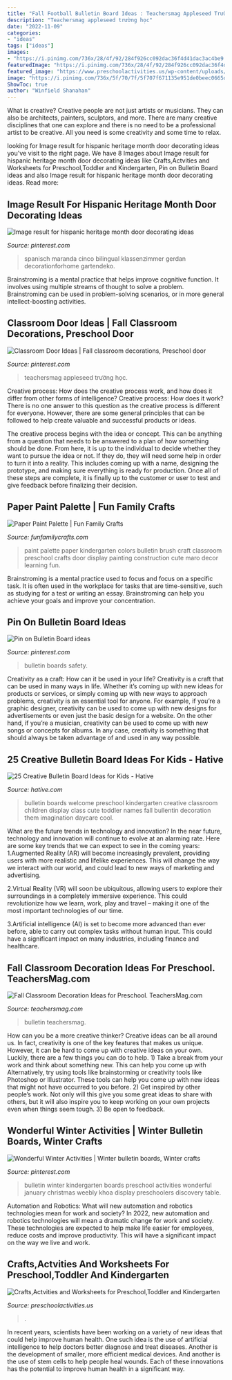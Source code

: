 ```yaml
---
title: "Fall Football Bulletin Board Ideas : Teachersmag Appleseed Trường Học"
description: "Teachersmag appleseed trường học"
date: "2022-11-09"
categories:
- "ideas"
tags: ["ideas"]
images:
- "https://i.pinimg.com/736x/28/4f/92/284f926cc092dac36f4d41dac3ac4be9.jpg"
featuredImage: "https://i.pinimg.com/736x/28/4f/92/284f926cc092dac36f4d41dac3ac4be9.jpg"
featured_image: "https://www.preschoolactivities.us/wp-content/uploads/2017/10/corn-bulletin-board-idea.jpg"
image: "https://i.pinimg.com/736x/5f/70/7f/5f707f671135e951de0beec0665d5f74--bulletin-boards.jpg"
ShowToc: true
author: "Winfield Shanahan"
---
```



What is creative?
Creative people are not just artists or musicians. They can also be architects, painters, sculptors, and more. There are many creative disciplines that one can explore and there is no need to be a professional artist to be creative. All you need is some creativity and some time to relax.

	

		
looking for Image result for hispanic heritage month door decorating ideas you've visit to the right page. We have 8 Images about Image result for hispanic heritage month door decorating ideas like Crafts,Actvities and Worksheets for Preschool,Toddler and Kindergarten, Pin on Bulletin Board ideas and also Image result for hispanic heritage month door decorating ideas. Read more:
		
    
## Image Result For Hispanic Heritage Month Door Decorating Ideas

<img loading=lazy src="https://i.pinimg.com/736x/71/30/30/7130300ed0c6f76240766f75abce7acb.jpg" onerror="this.onerror=null;this.src='https://tse3.mm.bing.net/th?id=OIP.nd7Ptha6rCxMnMRW4-8JzgHaNd&amp;pid=15.1';" alt="Image result for hispanic heritage month door decorating ideas">

_Source: pinterest.com_

>spanisch maranda cinco bilingual klassenzimmer gerdan decorationforhome gartendeko. 

	

Brainstroming is a mental practice that helps improve cognitive function. It involves using multiple streams of thought to solve a problem. Brainstroming can be used in problem-solving scenarios, or in more general intellect-boosting activities.

    
## Classroom Door Ideas | Fall Classroom Decorations, Preschool Door

<img loading=lazy src="https://i.pinimg.com/736x/28/4f/92/284f926cc092dac36f4d41dac3ac4be9.jpg" onerror="this.onerror=null;this.src='https://tse2.mm.bing.net/th?id=OIP.EGsVGFouIGmxpOWfr3vdPAHaJ4&amp;pid=15.1';" alt="Classroom Door Ideas | Fall classroom decorations, Preschool door">

_Source: pinterest.com_

>teachersmag appleseed trường học. 

	

Creative process: How does the creative process work, and how does it differ from other forms of intelligence?
Creative process: How does it work?
There is no one answer to this question as the creative process is different for everyone. However, there are some general principles that can be followed to help create valuable and successful products or ideas. 

The creative process begins with the idea or concept. This can be anything from a question that needs to be answered to a plan of how something should be done. From here, it is up to the individual to decide whether they want to pursue the idea or not. If they do, they will need some help in order to turn it into a reality. This includes coming up with a name, designing the prototype, and making sure everything is ready for production. Once all of these steps are complete, it is finally up to the customer or user to test and give feedback before finalizing their decision.

    
## Paper Paint Palette | Fun Family Crafts

<img loading=lazy src="https://funfamilycrafts.com/wp-content/uploads/2012/09/P1040252.jpg" onerror="this.onerror=null;this.src='https://tse1.mm.bing.net/th?id=OIP.pF4b0BRDpsInXn0GuhZz6wHaFj&amp;pid=15.1';" alt="Paper Paint Palette | Fun Family Crafts">

_Source: funfamilycrafts.com_

>paint palette paper kindergarten colors bulletin brush craft classroom preschool crafts door display painting construction cute maro decor learning fun. 

	

Brainstroming is a mental practice used to focus and focus on a specific task. It is often used in the workplace for tasks that are time-sensitive, such as studying for a test or writing an essay. Brainstroming can help you achieve your goals and improve your concentration.

    
## Pin On Bulletin Board Ideas

<img loading=lazy src="https://i.pinimg.com/736x/5f/70/7f/5f707f671135e951de0beec0665d5f74--bulletin-boards.jpg" onerror="this.onerror=null;this.src='https://tse2.mm.bing.net/th?id=OIP.VMX9Bwz-AkwpgHMDktBNKAHaJ3&amp;pid=15.1';" alt="Pin on Bulletin Board ideas">

_Source: pinterest.com_

>bulletin boards safety. 

	

Creativity as a craft: How can it be used in your life?
Creativity is a craft that can be used in many ways in life. Whether it’s coming up with new ideas for products or services, or simply coming up with new ways to approach problems, creativity is an essential tool for anyone. For example, if you’re a graphic designer, creativity can be used to come up with new designs for advertisements or even just the basic design for a website. On the other hand, if you’re a musician, creativity can be used to come up with new songs or concepts for albums. In any case, creativity is something that should always be taken advantage of and used in any way possible.

    
## 25 Creative Bulletin Board Ideas For Kids - Hative

<img loading=lazy src="https://hative.com/wp-content/uploads/2014/06/bulletin-board-ideas/19-welcome-back-bulletin-boards-for-preschool.jpg" onerror="this.onerror=null;this.src='https://tse3.mm.bing.net/th?id=OIP.zz68qv4OYlO-RZ1LXRrxFAHaFj&amp;pid=15.1';" alt="25 Creative Bulletin Board Ideas for Kids - Hative">

_Source: hative.com_

>bulletin boards welcome preschool kindergarten creative classroom children display class cute toddler names fall bullentin decoration them imagination daycare cool. 

	

What are the future trends in technology and innovation?
In the near future, technology and innovation will continue to evolve at an alarming rate. Here are some key trends that we can expect to see in the coming years:
1.Augmented Reality (AR) will become increasingly prevalent, providing users with more realistic and lifelike experiences. This will change the way we interact with our world, and could lead to new ways of marketing and advertising.

2.Virtual Reality (VR) will soon be ubiquitous, allowing users to explore their surroundings in a completely immersive experience. This could revolutionize how we learn, work, play and travel – making it one of the most important technologies of our time.

3.Artificial intelligence (AI) is set to become more advanced than ever before, able to carry out complex tasks without human input. This could have a significant impact on many industries, including finance and healthcare.

    
## Fall Classroom Decoration Ideas For Preschool. TeachersMag.com

<img loading=lazy src="http://teachersmag.com/wp-content/uploads/2019/10/Fall-Door-Decoration1.jpg" onerror="this.onerror=null;this.src='https://tse1.mm.bing.net/th?id=OIP.3Qn13xh_uFGZrT-XHioJ-wHaJ4&amp;pid=15.1';" alt="Fall Classroom Decoration Ideas for Preschool. TeachersMag.com">

_Source: teachersmag.com_

>bulletin teachersmag. 

	

How can you be a more creative thinker?
Creative ideas can be all around us. In fact, creativity is one of the key features that makes us unique. However, it can be hard to come up with creative ideas on your own. Luckily, there are a few things you can do to help. 1) Take a break from your work and think about something new. This can help you come up with Alternatively, try using tools like brainstorming or creativity tools like Photoshop or Illustrator. These tools can help you come up with new ideas that might not have occurred to you before. 2) Get inspired by other people’s work. Not only will this give you some great ideas to share with others, but it will also inspire you to keep working on your own projects even when things seem tough. 3) Be open to feedback.

    
## Wonderful Winter Activities | Winter Bulletin Boards, Winter Crafts

<img loading=lazy src="https://i.pinimg.com/736x/c6/bd/2c/c6bd2c4382bd053286c58f43ad8944f6--teacher-photo-winter-bulletin-boards.jpg" onerror="this.onerror=null;this.src='https://tse3.mm.bing.net/th?id=OIP.A3TFCpla9iXiDWVFBVuPNQHaFj&amp;pid=15.1';" alt="Wonderful Winter Activities | Winter bulletin boards, Winter crafts">

_Source: pinterest.com_

>bulletin winter kindergarten boards preschool activities wonderful january christmas weebly khoa display preschoolers discovery table. 

	

Automation and Robotics: What will new automation and robotics technologies mean for work and society?
In 2022, new automation and robotics technologies will mean a dramatic change for work and society. These technologies are expected to help make life easier for employees, reduce costs and improve productivity. This will have a significant impact on the way we live and work.

    
## Crafts,Actvities And Worksheets For Preschool,Toddler And Kindergarten

<img loading=lazy src="https://www.preschoolactivities.us/wp-content/uploads/2017/10/corn-bulletin-board-idea.jpg" onerror="this.onerror=null;this.src='https://tse2.mm.bing.net/th?id=OIP.puNMZ4jDocilDcm399LDfAHaNJ&amp;pid=15.1';" alt="Crafts,Actvities and Worksheets for Preschool,Toddler and Kindergarten">

_Source: preschoolactivities.us_

>. 

	

In recent years, scientists have been working on a variety of new ideas that could help improve human health. One such idea is the use of artificial intelligence to help doctors better diagnose and treat diseases. Another is the development of smaller, more efficient medical devices. And another is the use of stem cells to help people heal wounds. Each of these innovations has the potential to improve human health in a significant way.

